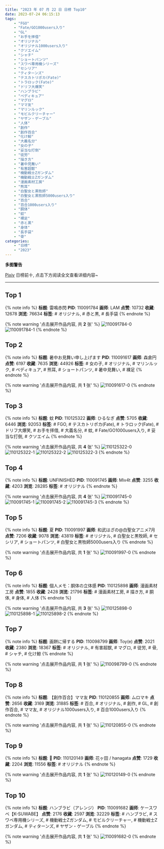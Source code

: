 ```yaml
---
title: "2023 年 07 月 22 日 日榜 Top10"
date: 2023-07-24 06:15:13
tags:
    - "FGO"
    - "Fate/GO1000users入り"
    - "GL"
    - "お手を拝借"
    - "オリジナル"
    - "オリジナル1000users入り"
    - "クソエイム"
    - "シャチ"
    - "ショートパンツ"
    - "スワベ専用機シリーズ"
    - "セシリア"
    - "ティターンズ"
    - "テスカトリポカ(Fate)"
    - "トラロック(Fate)"
    - "ドリフ大爆笑"
    - "ハンブラビ"
    - "ペディキュア"
    - "マグロ"
    - "ママ友"
    - "マリンルック"
    - "モビルクリーチャー"
    - "ヤザン・ゲーブル"
    - "人体"
    - "創作"
    - "創作百合"
    - "化け鯨"
    - "大義名分"
    - "女の子"
    - "妥当な打倒"
    - "徒労"
    - "描き方"
    - "暑中見舞い"
    - "有害超獣"
    - "機動戦士Zガンダム"
    - "機動戦士Ζガンダム"
    - "漫画素材工房"
    - "熊耳"
    - "白聖女と黒牧師"
    - "白聖女と黒牧師5000users入り"
    - "百合"
    - "百合1000users入り"
    - "胴体"
    - "蚊"
    - "裸足"
    - "赤と黒"
    - "身体"
    - "長手袋"
    - "骨"
categories:
    - "日榜"
    - "2023"
---
```


<i class="fa fa-triangle-exclamation"></i>**多图警告**<i class="fa fa-triangle-exclamation"></i>

[Pixiv](https://www.pixiv.net/) 日榜前十, 点击下方阅读全文查看详细内容~

<!-- more -->

---

## Top 1

{% note info %}
**标题**: 雷鳴赤閃
**PID**: 110091784 **画师**: LAM
**点赞**: 10732 **收藏**: 12678 **浏览**: 76634
**标签**: # オリジナル, # 赤と黒, # 長手袋
{% endnote %}

{% note warning '点击展开作品内容, 共 **2** 张' %}
![110091784-0](https://i.pixiv.re/img-original/img/2023/07/21/00/01/37/110091784_p0.jpg)
![110091784-1](https://i.pixiv.re/img-original/img/2023/07/21/00/01/37/110091784_p1.jpg)
{% endnote %}

## Top 2

{% note info %}
**标题**: 暑中お見舞い申し上げます
**PID**: 110091617 **画师**: 森倉円
**点赞**: 6197 **收藏**: 7635 **浏览**: 44926
**标签**: # 女の子, # オリジナル, # マリンルック, # ペディキュア, # 熊耳, # ショートパンツ, # 暑中見舞い, # 裸足
{% endnote %}

{% note warning '点击展开作品内容, 共 **1** 张' %}
![110091617-0](https://i.pixiv.re/img-original/img/2023/07/21/00/00/27/110091617_p0.jpg)
{% endnote %}

## Top 3

{% note info %}
**标题**: 蚊
**PID**: 110125322 **画师**: ひるなぎ
**点赞**: 5705 **收藏**: 6446 **浏览**: 92053
**标签**: # FGO, # テスカトリポカ(Fate), # トラロック(Fate), # ドリフ大爆笑, # お手を拝借, # 大義名分, # 蚊, # Fate/GO1000users入り, # 妥当な打倒, # クソエイム
{% endnote %}

{% note warning '点击展开作品内容, 共 **4** 张' %}
![110125322-0](https://i.pixiv.re/img-original/img/2023/07/22/06/00/13/110125322_p0.jpg)
![110125322-1](https://i.pixiv.re/img-original/img/2023/07/22/06/00/13/110125322_p1.jpg)
![110125322-2](https://i.pixiv.re/img-original/img/2023/07/22/06/00/13/110125322_p2.jpg)
![110125322-3](https://i.pixiv.re/img-original/img/2023/07/22/06/00/13/110125322_p3.jpg)
{% endnote %}

## Top 4

{% note info %}
**标题**: UNFINISHED
**PID**: 110091745 **画师**: Miv4t
**点赞**: 3255 **收藏**: 4203 **浏览**: 28285
**标签**: # オリジナル
{% endnote %}

{% note warning '点击展开作品内容, 共 **4** 张' %}
![110091745-0](https://i.pixiv.re/img-original/img/2023/07/21/00/01/15/110091745_p0.jpg)
![110091745-1](https://i.pixiv.re/img-original/img/2023/07/21/00/01/15/110091745_p1.jpg)
![110091745-2](https://i.pixiv.re/img-original/img/2023/07/21/00/01/15/110091745_p2.jpg)
![110091745-3](https://i.pixiv.re/img-original/img/2023/07/21/00/01/15/110091745_p3.jpg)
{% endnote %}

## Top 5

{% note info %}
**标题**: 夏
**PID**: 110091997 **画师**: 和武はざの@白聖女アニメ7月
**点赞**: 7206 **收藏**: 9078 **浏览**: 43819
**标签**: # オリジナル, # 白聖女と黒牧師, # セシリア, # ショートパンツ, # 白聖女と黒牧師5000users入り
{% endnote %}

{% note warning '点击展开作品内容, 共 **1** 张' %}
![110091997-0](https://i.pixiv.re/img-original/img/2023/07/21/00/05/18/110091997_p0.jpg)
{% endnote %}

## Top 6

{% note info %}
**标题**: 個人メモ：胴体の立体感
**PID**: 110125898 **画师**: 漫画素材工房
**点赞**: 1855 **收藏**: 2428 **浏览**: 21796
**标签**: # 漫画素材工房, # 描き方, # 胴体, # 身体, # 人体
{% endnote %}

{% note warning '点击展开作品内容, 共 **3** 张' %}
![110125898-0](https://i.pixiv.re/img-original/img/2023/07/22/07/00/10/110125898_p0.jpg)
![110125898-1](https://i.pixiv.re/img-original/img/2023/07/22/07/00/10/110125898_p1.jpg)
![110125898-2](https://i.pixiv.re/img-original/img/2023/07/22/07/00/10/110125898_p2.jpg)
{% endnote %}

## Top 7

{% note info %}
**标题**: 画餅に帰する
**PID**: 110098799 **画师**: Toy(e)
**点赞**: 2021 **收藏**: 2380 **浏览**: 18367
**标签**: # オリジナル, # 有害超獣, # マグロ, # 徒労, # 骨, # シャチ, # 化け鯨
{% endnote %}

{% note warning '点击展开作品内容, 共 **1** 张' %}
![110098799-0](https://i.pixiv.re/img-original/img/2023/07/21/07/35/39/110098799_p0.jpg)
{% endnote %}

## Top 8

{% note info %}
**标题**: 【創作百合】ママ友
**PID**: 110120855 **画师**: ムロマキ
**点赞**: 2656 **收藏**: 3169 **浏览**: 31885
**标签**: # 百合, # オリジナル, # 創作, # GL, # 創作百合, # ママ友, # オリジナル1000users入り, # 百合1000users入り
{% endnote %}

{% note warning '点击展开作品内容, 共 **1** 张' %}
![110120855-0](https://i.pixiv.re/img-original/img/2023/07/22/00/46/57/110120855_p0.jpg)
{% endnote %}

## Top 9

{% note info %}
**标题**: 🌼
**PID**: 110120149 **画师**: 花ヶ田 / hanagata
**点赞**: 1729 **收藏**: 2204 **浏览**: 11556
**标签**: # オリジナル
{% endnote %}

{% note warning '点击展开作品内容, 共 **1** 张' %}
![110120149-0](https://i.pixiv.re/img-original/img/2023/07/22/00/22/55/110120149_p0.png)
{% endnote %}

## Top 10

{% note info %}
**标题**: ハンブラビ（アレンジ）
**PID**: 110091682 **画师**: ケースワベ【K-SUWABE】
**点赞**: 2176 **收藏**: 2597 **浏览**: 32229
**标签**: # ハンブラビ, # スワベ専用機シリーズ, # 機動戦士Zガンダム, # モビルクリーチャー, # 機動戦士Ζガンダム, # ティターンズ, # ヤザン・ゲーブル
{% endnote %}

{% note warning '点击展开作品内容, 共 **1** 张' %}
![110091682-0](https://i.pixiv.re/img-original/img/2023/07/21/00/00/46/110091682_p0.jpg)
{% endnote %}
